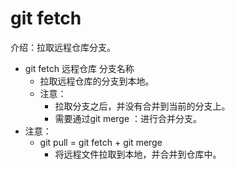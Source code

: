 # git fetch
介绍：拉取远程仓库分支。
- git fetch 远程仓库  分支名称
    - 拉取远程仓库的分支到本地。
    - 注意：
        - 拉取分支之后，并没有合并到当前的分支上。
        - 需要通过git merge ：进行合并分支。 
- 注意：
    - git pull = git fetch + git merge
        - 将远程文件拉取到本地，并合并到仓库中。
